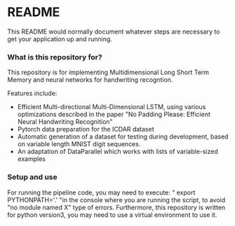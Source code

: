 # README #

This README would normally document whatever steps are necessary to get your application up and running.

### What is this repository for? ###

This repository is for implementing Multidimensional Long Short Term Memory and neural networks for handwriting recogntion.

Features include:

* Efficient Multi-directional Multi-Dimensional LSTM, using various optimizations described in the paper
  "No Padding Please: Efficient Neural Handwriting Recognition" 
* Pytorch data preparation for the ICDAR dataset
* Automatic generation of a dataset for testing during development, based on 
  variable length MNIST digit sequences.
* An adaptation of DataParallel which works with lists of variable-sized examples

### Setup and use ###
For running the pipeline code, you may need to execute:
" export PYTHONPATH='.' "in the console where you are running the script, to avoid "no module named X"
type of errors.
Furthermore, this repository is written for python version3, you may need to 
use a virtual environment to use it.

<!---

* Quick summary
* Version
* [Learn Markdown](https://bitbucket.org/tutorials/markdowndemo)

### How do I get set up? ###

* Summary of set up
* Configuration
* Dependencies
* Database configuration
* How to run tests
* Deployment instructions

### Contribution guidelines ###

* Writing tests
* Code review
* Other guidelines

### Who do I talk to? ###

* Repo owner or admin
* Other community or team contact

-->
